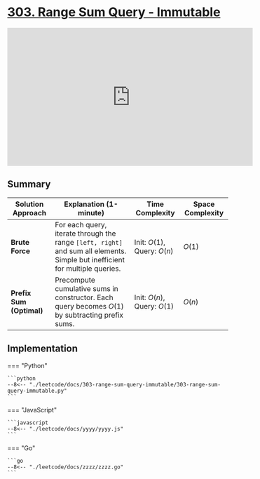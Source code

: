 # [303. Range Sum Query - Immutable](https://leetcode.com/problems/range-sum-query-immutable/description/)

<iframe width="560" height="315" src="https://www.youtube.com/embed/2pndAmo_sMA?si=BbM70FBLpe64_Vmu" title="YouTube video player" frameborder="0" allow="accelerometer; autoplay; clipboard-write; encrypted-media; gyroscope; picture-in-picture; web-share" referrerpolicy="strict-origin-when-cross-origin" allowfullscreen></iframe>

## Summary

| **Solution Approach** | **Explanation (1-minute)** | **Time Complexity** | **Space Complexity** |
| --------------------- | -------------------------- | ------------------- | -------------------- |
| **Brute Force**       | For each query, iterate through the range `[left, right]` and sum all elements. Simple but inefficient for multiple queries. | Init: $O(1)$, Query: $O(n)$ | $O(1)$ |
| **Prefix Sum (Optimal)** | Precompute cumulative sums in constructor. Each query becomes $O(1)$ by subtracting prefix sums. | Init: $O(n)$, Query: $O(1)$ | $O(n)$ |


## Implementation

=== "Python"

    ```python
    --8<-- "./leetcode/docs/303-range-sum-query-immutable/303-range-sum-query-immutable.py"
    ```

=== "JavaScript"

    ```javascript
    --8<-- "./leetcode/docs/yyyy/yyyy.js"
    ```

=== "Go"

    ```go
    --8<-- "./leetcode/docs/zzzz/zzzz.go"
    ```
